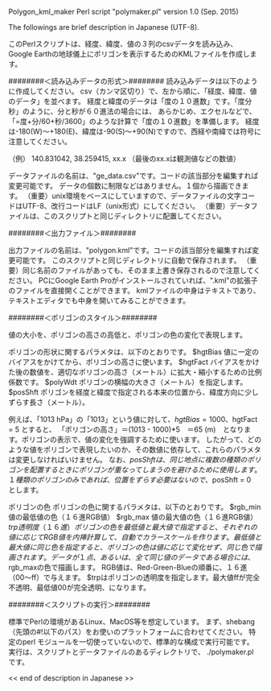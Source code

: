 Polygon_kml_maker
Perl script "polymaker.pl"
version 1.0 (Sep. 2015)

 The followings are brief description in Japanese (UTF-8).

このPerlスクリプトは、経度、緯度、値の３列のcsvデータを読み込み、
Google Earthの地球儀上にポリゴンを表示するためのKMLファイルを作成します。

########＜読み込みデータの形式＞########
読み込みデータは以下のように作成してください。
csv（カンマ区切り）で、左から順に、「経度、緯度、値のデータ」を並べます。
経度と緯度のデータは「度の１０進数」です。「度分秒」のように、分と秒が６０進法の場合には、
あらかじめ、エクセルなどで、「=度+分/60+秒/3600」のような計算で「度の１０進数」を準備します。
経度は-180(W)〜+180(E)、緯度は-90(S)〜+90(N)ですので、西経や南緯では符号に注意してください。

（例）
 140.831042, 38.259415, xx.x  （最後のxx.xは観測値などの数値）

データファイルの名前は、"ge_data.csv"です。コードの該当部分を編集すれば変更可能です。
データの個数に制限などはありません。１個から描画できます。
（重要）unix環境をベースにしていますので、データファイルの文字コードはUTF-8、改行コードはLF（unix形式）にしてください。
（重要）データファイルは、このスクリプトと同じディレクトリに配置してください。

########＜出力ファイル＞########

出力ファイルの名前は、"polygon.kml"です。コードの該当部分を編集すれば変更可能です。
このスクリプトと同じディレクトリに自動で保存されます。
（重要）同じ名前のファイルがあっても、そのまま上書き保存されるので注意してください。
PCにGoogle Earth Proがインストールされていれば、".kml"の拡張子のファイルを直接開くことができます。
kmlファイルの中身はテキストであり、テキストエディタでも中身を開いてみることができます。

########＜ポリゴンのスタイル＞########

値の大小を、ポリゴンの高さの高低と、ポリゴンの色の変化で表現します。

ポリゴンの形状に関するパラメタは、以下のとおりです。
 $hgtBias  値に一定のバイアスをかけてから、ポリゴンの高さに使います。
 $hgtFact  バイアスをかけた後の数値を、適切なポリゴンの高さ（メートル）に拡大・縮小するための比例係数です。
 $polyWdt  ポリゴンの横幅の大きさ（メートル）を指定します。
 $posShft  ポリゴンを経度と緯度で指定される本来の位置から、緯度方向に少しずらす長さ（メートル）。

例えば、「1013 hPa」の「1013」という値に対して、$hgtBias=1000、$hgtFact = 5 とすると、
「ポリゴンの高さ」＝(1013 - 1000)*5　＝65 (m)　となります。ポリゴンの表示で、値の変化を強調するために使います。
したがって、どのような値をポリゴンで表現したいのか、その数値に依存して、これらのパラメタは変更しなければいけません。
なお、$posShft　は、同じ地点に複数の種類のポリゴンを配置するときにポリゴンが重なってしまうのを避けるために使用します。
１種類のポリゴンのみであれば、位置をずらす必要はないので、$posShft = 0　とします。

ポリゴンの色
ポリゴンの色に関するパラメタは、以下のとおりです。
 $rgb_min  値の最低値の色（１６進RGB値）
 $rgb_max  値の最大値の色（１６進RGB値）
 $trp      透明度（１６進）
ポリゴンの色を最低値と最大値で指定すると、それぞれの値に応じてRGB値を内挿計算して、自動でカラースケールを作ります。
最低値と最大値に同じ色を指定すると、ポリゴンの色は値に応じて変化せず、同じ色で描画されます。
データが１点、あるいは、全て同じ値のデータである場合には、$rgb_maxの色で描画します。
RGB値は、Red-Green-Blueの順番に、１６進（00〜ff）で与えます。
$trpはポリゴンの透明度を指定します。最大値ffが完全不透明、最低値00が完全透明、になります。

########＜スクリプトの実行＞########

標準でPerlの環境があるLinux、MacOS等を想定しています。
まず、shebang（先頭の#!以下のパス）をお使いのプラットフォームに合わせてください。
特定のperl モジュールを一切使っていないので、標準的な構成で実行可能です。
実行は、スクリプトとデータファイルのあるディレクトリで、 ./polymaker.pl  です。

  << end of description in Japanese >>

